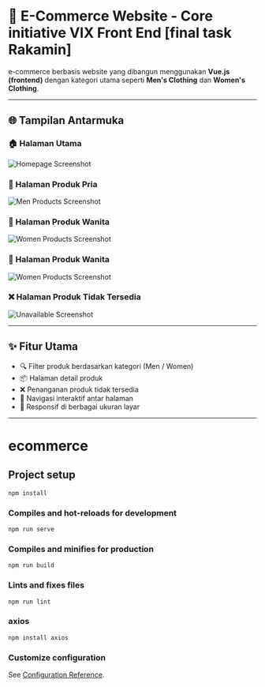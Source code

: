 # 🛒 E-Commerce Website - Core initiative VIX Front End [final task Rakamin]

e-commerce berbasis website yang dibangun menggunakan **Vue.js (frontend)** dengan kategori utama seperti **Men's Clothing** dan **Women's Clothing**.

---

## 🌐 Tampilan Antarmuka

### 🏠 Halaman Utama
![Homepage Screenshot](./assets/mainpage.png)

### 👕 Halaman Produk Pria
![Men Products Screenshot](./assets/menpage.png)

### 👗 Halaman Produk Wanita
![Women Products Screenshot](./assets/womanpage.png)

### 🛒 Halaman Produk Wanita
![Women Products Screenshot](./assets/detailpage.png)

### ❌ Halaman Produk Tidak Tersedia
![Unavailable Screenshot](./assets/unavailpage.png)

---

## ✨ Fitur Utama

- 🔍 Filter produk berdasarkan kategori (Men / Women)
- 📦 Halaman detail produk
- ❌ Penanganan produk tidak tersedia
- 🎯 Navigasi interaktif antar halaman
- 📱 Responsif di berbagai ukuran layar

---

# ecommerce

## Project setup
```
npm install
```

### Compiles and hot-reloads for development
```
npm run serve
```

### Compiles and minifies for production
```
npm run build
```

### Lints and fixes files
```
npm run lint
```

### axios
```
npm install axios
```

### Customize configuration
See [Configuration Reference](https://cli.vuejs.org/config/).
